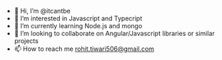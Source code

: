 - 👋 Hi, I’m @itcantbe
- 👀 I’m interested in Javascript and Typecript
- 🌱 I’m currently learning Node.js and mongo
- 💞️ I’m looking to collaborate on Angular/Javascript libraries or similar projects
- 📫 How to reach me rohit.tiwari506@gmail.com

<!---
itcantbe/itcantbe is a ✨ special ✨ repository because its `README.md` (this file) appears on your GitHub profile.
You can click the Preview link to take a look at your changes.
--->
